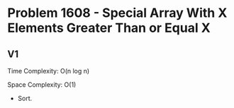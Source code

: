 # Problem 1608 - Special Array With X Elements Greater Than or Equal X

## V1

Time Complexity: O(n log n)

Space Complexity: O(1)

- Sort.
